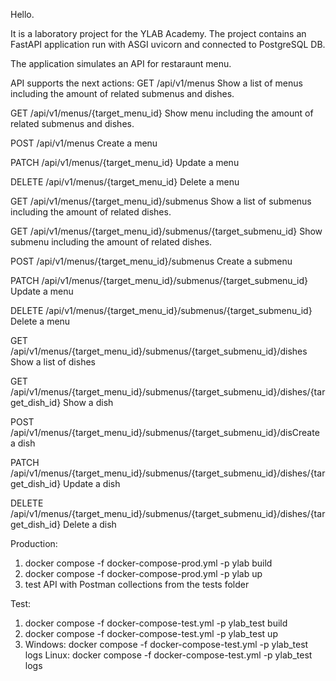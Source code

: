 Hello.

It is a laboratory project for the YLAB Academy. The project contains an FastAPI application run with ASGI uvicorn and connected to PostgreSQL DB.

The application simulates an API for restaraunt menu. 

API supports the next actions:
GET /api/v1/menus
Show a list of menus including the amount of related submenus and dishes.

GET /api/v1/menus/{target_menu_id}
Show menu including the amount of related submenus and dishes.

POST /api/v1/menus
Create a menu

PATCH /api/v1/menus/{target_menu_id}
Update a menu

DELETE /api/v1/menus/{target_menu_id}
Delete a menu

GET /api/v1/menus/{target_menu_id}/submenus
Show a list of submenus including the amount of related dishes.

GET /api/v1/menus/{target_menu_id}/submenus/{target_submenu_id}
Show submenu including the amount of related dishes.

POST /api/v1/menus/{target_menu_id}/submenus
Create a submenu

PATCH /api/v1/menus/{target_menu_id}/submenus/{target_submenu_id}
Update a menu

DELETE /api/v1/menus/{target_menu_id}/submenus/{target_submenu_id}
Delete a menu

GET /api/v1/menus/{target_menu_id}/submenus/{target_submenu_id}/dishes
Show a list of dishes

GET /api/v1/menus/{target_menu_id}/submenus/{target_submenu_id}/dishes/{target_dish_id}
Show a dish

POST /api/v1/menus/{target_menu_id}/submenus/{target_submenu_id}/disCreate a dish

PATCH /api/v1/menus/{target_menu_id}/submenus/{target_submenu_id}/dishes/{target_dish_id}
Update a dish

DELETE /api/v1/menus/{target_menu_id}/submenus/{target_submenu_id}/dishes/{target_dish_id}
Delete a dish


Production:
1) docker compose -f docker-compose-prod.yml -p ylab build
2) docker compose -f docker-compose-prod.yml -p ylab up
3) test API with Postman collections from the tests folder

Test:
1) docker compose -f docker-compose-test.yml -p ylab_test build
2) docker compose -f docker-compose-test.yml -p ylab_test up
3) Windows: docker compose -f docker-compose-test.yml -p ylab_test logs
   Linux: docker compose -f docker-compose-test.yml -p ylab_test logs
